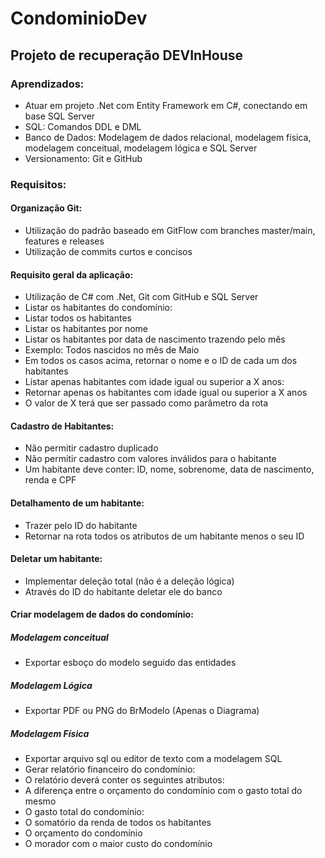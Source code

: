 # CondominioDev
## Projeto de recuperação DEVInHouse
### Aprendizados:
- Atuar em projeto .Net com Entity Framework em C#, conectando em base SQL Server
- SQL: Comandos DDL e DML
- Banco de Dados: Modelagem de dados relacional, modelagem física, modelagem conceitual, modelagem lógica e SQL Server
- Versionamento: Git e GitHub

### Requisitos:
#### Organização Git:
- Utilização do padrão baseado em GitFlow com branches master/main, features e releases
- Utilização de commits curtos e concisos
#### Requisito geral da aplicação:
- Utilização de C# com .Net, Git com GitHub e SQL Server
- Listar os habitantes do condomínio:
- Listar todos os habitantes
- Listar os habitantes por nome
- Listar os habitantes por data de nascimento trazendo pelo mês
- Exemplo: Todos nascidos no mês de Maio
- Em todos os casos acima, retornar o nome e o ID de cada um dos habitantes
- Listar apenas habitantes com idade igual ou superior a X anos:
- Retornar apenas os habitantes com idade igual ou superior a X anos
- O valor de X terá que ser passado como parâmetro da rota
#### Cadastro de Habitantes:
- Não permitir cadastro duplicado
- Não permitir cadastro com valores inválidos para o habitante
- Um habitante deve conter: ID, nome, sobrenome, data de nascimento, renda e CPF
#### Detalhamento de um habitante:
- Trazer pelo ID do habitante
- Retornar na rota todos os atributos de um habitante menos o seu ID
#### Deletar um habitante:
- Implementar deleção total (não é a deleção lógica)
- Através do ID do habitante deletar ele do banco
#### Criar modelagem de dados do condomínio:
##### Modelagem conceitual
- Exportar esboço do modelo seguido das entidades
##### Modelagem Lógica
- Exportar PDF ou PNG do BrModelo (Apenas o Diagrama)
##### Modelagem Física
- Exportar arquivo sql ou editor de texto com a modelagem SQL
- Gerar relatório financeiro do condomínio:
- O relatório deverá conter os seguintes atributos:
- A diferença entre o orçamento do condomínio com o gasto total do mesmo
- O gasto total do condomínio:
- O somatório da renda de todos os habitantes
- O orçamento do condomínio
- O morador com o maior custo do condomínio
